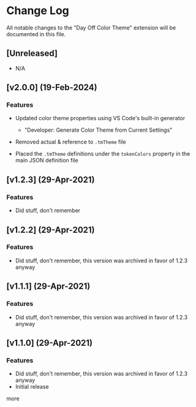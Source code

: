 # Change Log

All notable changes to the "Day Off Color Theme" extension will be documented in this file. 

## [Unreleased]

- N/A 

## [v2.0.0] (19-Feb-2024)

### Features

- Updated color theme properties using VS Code's built-in generator 
   - "Developer: Generate Color Theme from Current Settings" 

- Removed actual & reference to `.tmTheme` file 
- Placed the `.tmTheme` definitions under the `tokenColors` property in the main JSON definition file 

## [v1.2.3] (29-Apr-2021)

### Features

- Did stuff, don't remember 

## [v1.2.2] (29-Apr-2021)

### Features

- Did stuff, don't remember, this version was archived in favor of 1.2.3 anyway 

## [v1.1.1] (29-Apr-2021)

### Features

- Did stuff, don't remember, this version was archived in favor of 1.2.3 anyway 

## [v1.1.0] (29-Apr-2021)

### Features

- Did stuff, don't remember, this version was archived in favor of 1.2.3 anyway 
- Initial release 

more 

